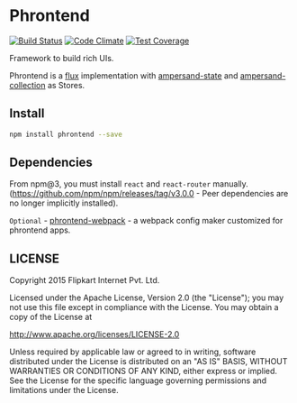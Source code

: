 # Phrontend

[![Build Status](https://travis-ci.org/flipkart-incubator/phrontend.svg?branch=master)](https://travis-ci.org/flipkart-incubator/phrontend)
[![Code Climate](https://codeclimate.com/github/flipkart-incubator/phrontend/badges/gpa.svg)](https://codeclimate.com/github/flipkart-incubator/phrontend)
[![Test Coverage](https://codeclimate.com/github/flipkart-incubator/phrontend/badges/coverage.svg)](https://codeclimate.com/github/flipkart-incubator/phrontend/coverage)

Framework to build rich UIs.

Phrontend is a [flux](https://facebook.github.io/flux) implementation with [ampersand-state](https://github.com/AmpersandJS/ampersand-state) and [ampersand-collection](https://github.com/AmpersandJS/ampersand-collection) as Stores.

## Install

```sh
npm install phrontend --save
```

## Dependencies

From npm@3, you must install `react` and `react-router` manually. (https://github.com/npm/npm/releases/tag/v3.0.0 - Peer dependencies are no longer implicitly installed).

`Optional` - [phrontend-webpack](https://github.com/flipkart-incubator/phrontend-webpack) - a webpack config maker customized for phrontend apps.

## LICENSE

Copyright 2015 Flipkart Internet Pvt. Ltd.

Licensed under the Apache License, Version 2.0 (the "License");
you may not use this file except in compliance with the License.
You may obtain a copy of the License at

http://www.apache.org/licenses/LICENSE-2.0

Unless required by applicable law or agreed to in writing, software
distributed under the License is distributed on an "AS IS" BASIS,
WITHOUT WARRANTIES OR CONDITIONS OF ANY KIND, either express or implied.
See the License for the specific language governing permissions and
limitations under the License.
